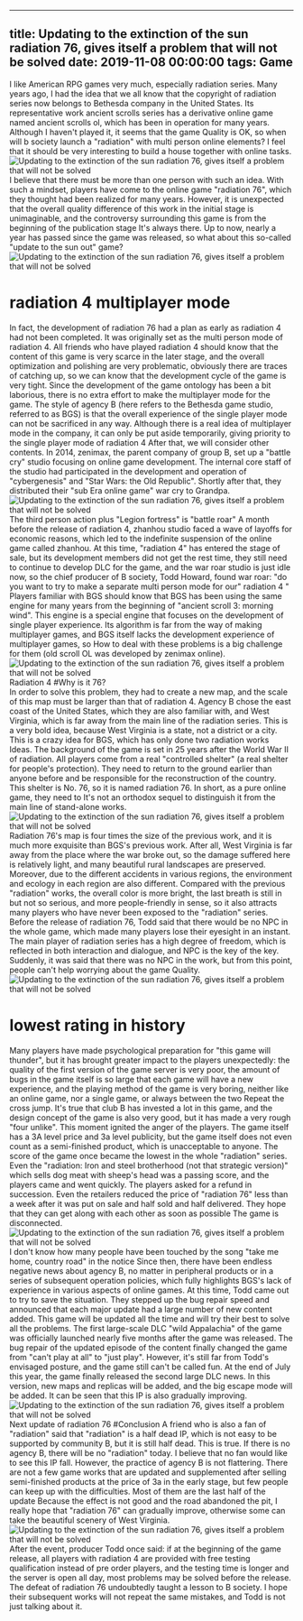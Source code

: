 
---
title: Updating to the extinction of the sun radiation 76, gives itself a problem that will not be solved
date: 2019-11-08 00:00:00
tags:  Game
---
I like American RPG games very much, especially radiation series. Many years ago, I had the idea that we all know that the copyright of radiation series now belongs to Bethesda company in the United States. Its representative work ancient scrolls series has a derivative online game named ancient scrolls ol, which has been in operation for many years. Although I haven't played it, it seems that the game Quality is OK, so when will b society launch a "radiation" with multi person online elements? I feel that it should be very interesting to build a house together with online tasks.
![Updating to the extinction of the sun radiation 76, gives itself a problem that will not be solved](741ea2db861a41ce96441ee588e51082.jpg)
I believe that there must be more than one person with such an idea. With such a mindset, players have come to the online game "radiation 76", which they thought had been realized for many years. However, it is unexpected that the overall quality difference of this work in the initial stage is unimaginable, and the controversy surrounding this game is from the beginning of the publication stage It's always there. Up to now, nearly a year has passed since the game was released, so what about this so-called "update to the sun out" game?
![Updating to the extinction of the sun radiation 76, gives itself a problem that will not be solved](09028afa7ef34497bcfc63c4987618a8.jpg)
#  radiation 4 multiplayer mode
In fact, the development of radiation 76 had a plan as early as radiation 4 had not been completed. It was originally set as the multi person mode of radiation 4. All friends who have played radiation 4 should know that the content of this game is very scarce in the later stage, and the overall optimization and polishing are very problematic, obviously there are traces of catching up, so we can know that the development cycle of the game is very tight.
Since the development of the game ontology has been a bit laborious, there is no extra effort to make the multiplayer mode for the game. The style of agency B (here refers to the Bethesda game studio, referred to as BGS) is that the overall experience of the single player mode can not be sacrificed in any way. Although there is a real idea of multiplayer mode in the company, it can only be put aside temporarily, giving priority to the single player mode of radiation 4 After that, we will consider other contents. In 2014, zenimax, the parent company of group B, set up a "battle cry" studio focusing on online game development. The internal core staff of the studio had participated in the development and operation of "cybergenesis" and "Star Wars: the Old Republic". Shortly after that, they distributed their "sub Era online game" war cry to Grandpa.
![Updating to the extinction of the sun radiation 76, gives itself a problem that will not be solved](dbe0a2c261534a16b240cf4a704996a7.jpg)
The third person action plus "Legion fortress" is "battle roar"
A month before the release of radiation 4, zhanhou studio faced a wave of layoffs for economic reasons, which led to the indefinite suspension of the online game called zhanhou. At this time, "radiation 4" has entered the stage of sale, but its development members did not get the rest time, they still need to continue to develop DLC for the game, and the war roar studio is just idle now, so the chief producer of B society, Todd Howard, found war roar: "do you want to try to make a separate multi person mode for our" radiation 4 "
Players familiar with BGS should know that BGS has been using the same engine for many years from the beginning of "ancient scroll 3: morning wind". This engine is a special engine that focuses on the development of single player experience. Its algorithm is far from the way of making multiplayer games, and BGS itself lacks the development experience of multiplayer games, so How to deal with these problems is a big challenge for them (old scroll OL was developed by zenimax online).
![Updating to the extinction of the sun radiation 76, gives itself a problem that will not be solved](60a6e339f48c452da08211139b435fdd.jpg)
Radiation 4
#Why is it 76?  
In order to solve this problem, they had to create a new map, and the scale of this map must be larger than that of radiation 4. Agency B chose the east coast of the United States, which they are also familiar with, and West Virginia, which is far away from the main line of the radiation series. This is a very bold idea, because West Virginia is a state, not a district or a city. This is a crazy idea for BGS, which has only done two radiation works Ideas. The background of the game is set in 25 years after the World War II of radiation. All players come from a real "controlled shelter" (a real shelter for people's protection). They need to return to the ground earlier than anyone before and be responsible for the reconstruction of the country. This shelter is No. 76, so it is named radiation 76. In short, as a pure online game, they need to It's not an orthodox sequel to distinguish it from the main line of stand-alone works.
![Updating to the extinction of the sun radiation 76, gives itself a problem that will not be solved](9a9bd2d19202400f99f3aff6f2a7d361.jpg)
Radiation 76's map is four times the size of the previous work, and it is much more exquisite than BGS's previous work. After all, West Virginia is far away from the place where the war broke out, so the damage suffered here is relatively light, and many beautiful rural landscapes are preserved. Moreover, due to the different accidents in various regions, the environment and ecology in each region are also different.
Compared with the previous "radiation" works, the overall color is more bright, the last breath is still in but not so serious, and more people-friendly in sense, so it also attracts many players who have never been exposed to the "radiation" series. Before the release of radiation 76, Todd said that there would be no NPC in the whole game, which made many players lose their eyesight in an instant. The main player of radiation series has a high degree of freedom, which is reflected in both interaction and dialogue, and NPC is the key of the key. Suddenly, it was said that there was no NPC in the work, but from this point, people can't help worrying about the game Quality.
![Updating to the extinction of the sun radiation 76, gives itself a problem that will not be solved](3fb94c86f141437faff496906692f6b1.jpg)
# lowest rating in history
Many players have made psychological preparation for "this game will thunder", but it has brought greater impact to the players unexpectedly: the quality of the first version of the game server is very poor, the amount of bugs in the game itself is so large that each game will have a new experience, and the playing method of the game is very boring, neither like an online game, nor a single game, or always between the two Repeat the cross jump.
It's true that club B has invested a lot in this game, and the design concept of the game is also very good, but it has made a very rough "four unlike". This moment ignited the anger of the players. The game itself has a 3A level price and 3a level publicity, but the game itself does not even count as a semi-finished product, which is unacceptable to anyone. The score of the game once became the lowest in the whole "radiation" series. Even the "radiation: Iron and steel brotherhood (not that strategic version)" which sells dog meat with sheep's head was a passing score, and the players came and went quickly. The players asked for a refund in succession. Even the retailers reduced the price of "radiation 76" less than a week after it was put on sale and half sold and half delivered. They hope that they can get along with each other as soon as possible The game is disconnected.
![Updating to the extinction of the sun radiation 76, gives itself a problem that will not be solved](12a133696a7b4298a41e3f1efc783c69.jpg)
I don't know how many people have been touched by the song "take me home, country road" in the notice
Since then, there have been endless negative news about agency B, no matter in peripheral products or in a series of subsequent operation policies, which fully highlights BGS's lack of experience in various aspects of online games. At this time, Todd came out to try to save the situation. They stepped up the bug repair speed and announced that each major update had a large number of new content added. This game will be updated all the time and will try their best to solve all the problems.
The first large-scale DLC "wild Appalachia" of the game was officially launched nearly five months after the game was released. The bug repair of the updated episode of the content finally changed the game from "can't play at all" to "just play". However, it's still far from Todd's envisaged posture, and the game still can't be called fun. At the end of July this year, the game finally released the second large DLC news. In this version, new maps and replicas will be added, and the big escape mode will be added. It can be seen that this IP is also gradually improving.
![Updating to the extinction of the sun radiation 76, gives itself a problem that will not be solved](1362ad4118f64d59b25ce2e68e342a92.jpg)
Next update of radiation 76
#Conclusion
A friend who is also a fan of "radiation" said that "radiation" is a half dead IP, which is not easy to be supported by community B, but it is still half dead. This is true. If there is no agency B, there will be no "radiation" today. I believe that no fan would like to see this IP fall. However, the practice of agency B is not flattering. There are not a few game works that are updated and supplemented after selling semi-finished products at the price of 3a in the early stage, but few people can keep up with the difficulties. Most of them are the last half of the update Because the effect is not good and the road abandoned the pit, I really hope that "radiation 76" can gradually improve, otherwise some can take the beautiful scenery of West Virginia.
![Updating to the extinction of the sun radiation 76, gives itself a problem that will not be solved](c7929c0217684d2fb0ae7bbb859ed81c.jpg)
After the event, producer Todd once said: if at the beginning of the game release, all players with radiation 4 are provided with free testing qualification instead of pre order players, and the testing time is longer and the server is open all day, most problems may be solved before the release. The defeat of radiation 76 undoubtedly taught a lesson to B society. I hope their subsequent works will not repeat the same mistakes, and Todd is not just talking about it.